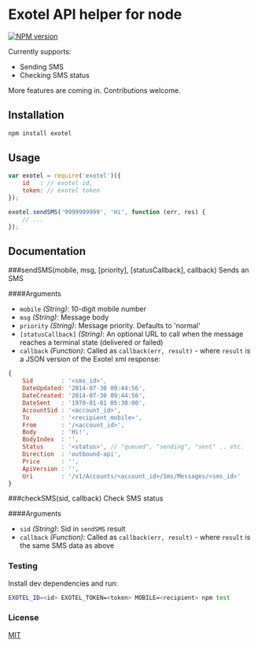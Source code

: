 # Exotel API helper for node
[![NPM version](https://badge.fury.io/js/exotel.svg)](http://badge.fury.io/js/exotel)

Currently supports:
* Sending SMS
* Checking SMS status

More features are coming in. Contributions welcome.

## Installation

```bash
npm install exotel
```

## Usage

```js
var exotel = require('exotel')({
    id   : // exotel id,
    token: // exotel token
});

exotel.sendSMS('9999999999', 'Hi', function (err, res) {
    // ...
});
```

## Documentation

###sendSMS(mobile, msg, [priority], [statusCallback], callback)
Sends an SMS

####Arguments
* `mobile` _(String)_: 10-digit mobile number
* `msg` _(String)_: Message body
* `priority` _(String)_: Message priority. Defaults to 'normal'
* `[statusCallback]` _(String)_: An optional URL to call when the message reaches a terminal state (delivered or failed)
* `callback` _(Function)_: Called as `callback(err, result)` - where `result` is a JSON version of the Exotel xml response:
```js
{
    Sid        : '<sms_id>',
    DateUpdated: '2014-07-30 09:44:56',
    DateCreated: '2014-07-30 09:44:56',
    DateSent   : '1970-01-01 05:30:00',
    AccountSid : '<account_id>',
    To         : '<recipient_mobile>',
    From       : '/<account_id>',
    Body       : 'Hi!',
    BodyIndex  : '',
    Status     : '<status>', // "queued", "sending", "sent" .. etc.
    Direction  : 'outbound-api',
    Price      : '',
    ApiVersion : '',
    Uri        : '/v1/Accounts/<account_id>/Sms/Messages/<sms_id>'
}
```

###checkSMS(sid, callback)
Check SMS status

####Arguments
* `sid` _(String)_: Sid in `sendSMS` result
* `callback` _(Function)_: Called as `callback(err, result)` - where `result` is the same SMS data as above

### Testing
Install dev dependencies and run:
```bash
EXOTEL_ID=<id> EXOTEL_TOKEN=<token> MOBILE=<recipient> npm test
```

### License
[MIT](LICENSE)
